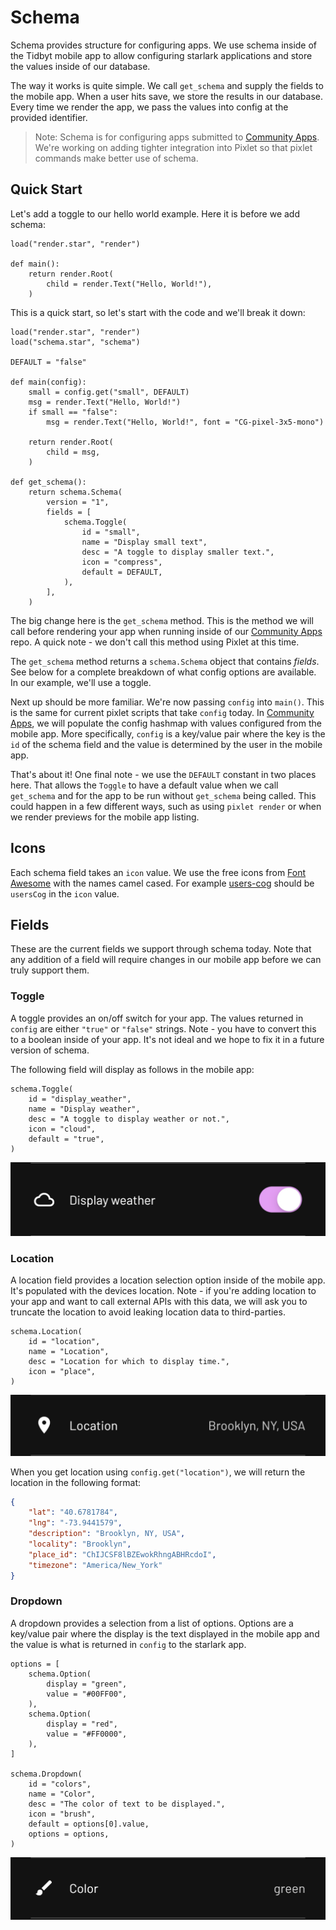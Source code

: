 # Schema
Schema provides structure for configuring apps. We use schema inside of the Tidbyt mobile app to allow configuring starlark applications and store the values inside of our database.

The way it works is quite simple. We call `get_schema` and supply the fields to the mobile app. When a user hits save, we store the results in our database. Every time we render the app, we pass the values into config at the provided identifier.

> Note: Schema is for configuring apps submitted to [Community Apps](https://github.com/tidbyt/community). We're working on adding tighter integration into Pixlet so that pixlet commands make better use of schema.

## Quick Start
Let's add a toggle to our hello world example. Here it is before we add schema:
```starlark
load("render.star", "render")

def main():
    return render.Root(
        child = render.Text("Hello, World!"),
    )
```

This is a quick start, so let's start with the code and we'll break it down:
```starlark
load("render.star", "render")
load("schema.star", "schema")

DEFAULT = "false"

def main(config):
    small = config.get("small", DEFAULT)
    msg = render.Text("Hello, World!")
    if small == "false":
        msg = render.Text("Hello, World!", font = "CG-pixel-3x5-mono")

    return render.Root(
        child = msg,
    )

def get_schema():
    return schema.Schema(
    	version = "1",
    	fields = [
    		schema.Toggle(
    			id = "small",
    			name = "Display small text",
    			desc = "A toggle to display smaller text.",
    			icon = "compress",
    			default = DEFAULT,
    		),
    	],
    )
```

The big change here is the `get_schema` method. This is the method we will call before rendering your app when running inside of our [Community Apps](https://github.com/tidbyt/community) repo. A quick note - we don't call this method using Pixlet at this time.

The `get_schema` method returns a `schema.Schema` object that contains _fields_. See below for a complete breakdown of what config options are available. In our example, we'll use a toggle.

Next up should be more familiar. We're now passing `config` into `main()`. This is the same for current pixlet scripts that take `config` today. In [Community Apps](https://github.com/tidbyt/community), we will populate the config hashmap with values configured from the mobile app. More specifically, `config` is a key/value pair where the key is the `id` of the schema field and the value is determined by the user in the mobile app.

That's about it! One final note - we use the `DEFAULT` constant in two places here. That allows the `Toggle` to have a default value when we call `get_schema` and for the app to be run without `get_schema` being called. This could happen in a few different ways, such as using `pixlet render` or when we render previews for the mobile app listing.

## Icons
Each schema field takes an `icon` value. We use the free icons from [Font Awesome](https://fontawesome.com/) with the names camel cased. For example [users-cog](https://fontawesome.com/v5.15/icons/users-cog?style=solid) should be `usersCog` in the `icon` value.

## Fields
These are the current fields we support through schema today. Note that any addition of a field will require changes in our mobile app before we can truly support them.

### Toggle
A toggle provides an on/off switch for your app. The values returned in `config` are either `"true"` or `"false"` strings. Note - you have to convert this to a boolean inside of your app. It's not ideal and we hope to fix it in a future version of schema.

The following field will display as follows in the mobile app:
```starlark
schema.Toggle(
	id = "display_weather",
	name = "Display weather",
	desc = "A toggle to display weather or not.",
	icon = "cloud",
	default = "true",
)
```
![toggle example](img/toggle.jpg)

### Location
A location field provides a location selection option inside of the mobile app. It's populated with the devices location. Note - if you're adding location to your app and want to call external APIs with this data, we will ask you to truncate the location to avoid leaking location data to third-parties.

```starlark
schema.Location(
	id = "location",
	name = "Location",
	desc = "Location for which to display time.",
	icon = "place",
)
```

![location example](img/location.jpg)

When you get location using `config.get("location")`, we will return the location in the following format:
```json
{
	"lat": "40.6781784",
	"lng": "-73.9441579",
	"description": "Brooklyn, NY, USA",
	"locality": "Brooklyn",
	"place_id": "ChIJCSF8lBZEwokRhngABHRcdoI",
	"timezone": "America/New_York"
}
```

### Dropdown
A dropdown provides a selection from a list of options. Options are a key/value pair where the display is the text displayed in the mobile app and the value is what is returned in `config` to the starlark app.

```starlark
options = [
	schema.Option(
		display = "green",
		value = "#00FF00",
	),
	schema.Option(
		display = "red",
		value = "#FF0000",
	),
]
	
schema.Dropdown(
	id = "colors",
	name = "Color",
	desc = "The color of text to be displayed.", 
	icon = "brush",
	default = options[0].value,
	options = options,
)
```
![dropdown example](img/dropdown.jpg)